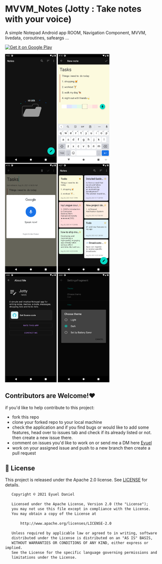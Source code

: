 # MVVM_Notes (Jotty : Take notes with your voice)
A simple Notepad Android app ROOM, Navigation Component, MVVM, livedata, coroutines, safeargs ...

<a href="https://play.google.com/store/apps/details?id=com.codexo.notes" target="_blank">
<img src="https://play.google.com/intl/en_us/badges/images/generic/en-play-badge.png" alt="Get it on Google Play" height="100"/></a>


<p float="left">
  <img src="screenshots/1.png" width="170" />
  <img src="screenshots/2.png" width="170" /> 
  <img src="screenshots/3.png" width="170" />
  <img src="screenshots/4.png" width="170" />
  <img src="screenshots/5.png" width="170" /> 
  <img src="screenshots/6.png" width="170" />
</p>

## Contributors are Welcome!❤️
if you'd like to help contribute to this project:
- fork this repo
- clone your forked repo to your local machine
- check the application and if you find bugs or would like to add some features, head over to issues tab and check if its already listed or not. then create a new issue there. 
- comment on issues you'd like to work on or send me a DM here [Eyuel](https://linkedin.com/in/eyuel-daniel)
- work on your assigned issue and push to a new branch then create a pull request


## 📝 License
This project is released under the Apache 2.0 license.
See [LICENSE](./LICENSE) for details.

```
   Copyright © 2021 Eyuel Daniel

   Licensed under the Apache License, Version 2.0 (the "License");
   you may not use this file except in compliance with the License.
   You may obtain a copy of the License at

       http://www.apache.org/licenses/LICENSE-2.0

   Unless required by applicable law or agreed to in writing, software
   distributed under the License is distributed on an "AS IS" BASIS,
   WITHOUT WARRANTIES OR CONDITIONS OF ANY KIND, either express or implied.
   See the License for the specific language governing permissions and
   limitations under the License.
```
